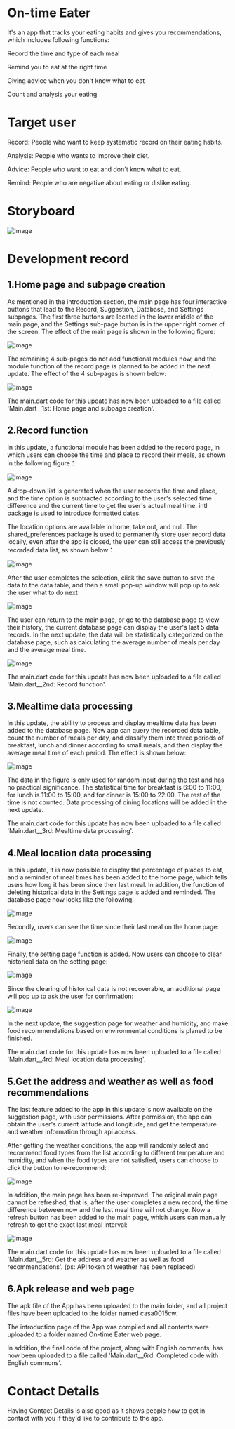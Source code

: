 # On-time Eater

It's an app that tracks your eating habits and gives you recommendations, which includes following functions:

Record the time and type of each meal

Remind you to eat at the right time

Giving advice when you don't know what to eat

Count and analysis your eating 


# Target user

Record: People who want to keep systematic record on their eating habits.

Analysis: People who wants to improve their diet.

Advice: People who want to eat and don't know what to eat.

Remind: People who are negative about eating or dislike eating.


# Storyboard

![image](https://github.com/zczqy80/Eater/assets/146266229/7cbc7317-e73e-4acc-8c1a-03bc8ef11e97)


# Development record

##  1.Home page and subpage creation

As mentioned in the introduction section, the main page has four interactive buttons that lead to the Record, Suggestion, Database, and Settings subpages. The first three buttons are located in the lower middle of the main page, and the Settings sub-page button is in the upper right corner of the screen. The effect of the main page is shown in the following figure:

![image](https://github.com/zczqy80/Eater/assets/146266229/cdaa4e3e-580a-464b-bf9d-391217a0904b)

The remaining 4 sub-pages do not add functional modules now, and the module function of the record page is planned to be added in the next update. The effect of the 4 sub-pages is shown below:

![image](https://github.com/zczqy80/Eater/assets/146266229/e46f74d3-fc68-4781-9c92-654369d6c28d)

The main.dart code for this update has now been uploaded to a file called 'Main.dart__1st: Home page and subpage creation'.

##  2.Record function

In this update, a functional module has been added to the record page, in which users can choose the time and place to record their meals, as shown in the following figure：

![image](https://github.com/zczqy80/Eater/assets/146266229/0446c7bd-f01c-411b-ac73-1c79c5e38952)

A drop-down list is generated when the user records the time and place, and the time option is subtracted according to the user's selected time difference and the current time to get the user's actual meal time. intl package is used to introduce formatted dates. 

The location options are available in home, take out, and null. The shared_preferences package is used to permanently store user record data locally, even after the app is closed, the user can still access the previously recorded data list, as shown below：

![image](https://github.com/zczqy80/Eater/assets/146266229/80141044-6403-48c7-a713-696f800b4af9)

After the user completes the selection, click the save button to save the data to the data table, and then a small pop-up window will pop up to ask the user what to do next

![image](https://github.com/zczqy80/Eater/assets/146266229/7c49e28a-f00b-4e68-9fd2-fc61d1369e5c)

The user can return to the main page, or go to the database page to view their history, the current database page can display the user's last 5 data records. In the next update, the data will be statistically categorized on the database page, such as calculating the average number of meals per day and the average meal time.

![image](https://github.com/zczqy80/Eater/assets/146266229/b0ef8f9a-0548-422e-b234-14ea0c6be670)

The main.dart code for this update has now been uploaded to a file called 'Main.dart__2nd: Record function'.

##  3.Mealtime data processing

In this update, the ability to process and display mealtime data has been added to the database page. Now app can query the recorded data table, count the number of meals per day, and classify them into three periods of breakfast, lunch and dinner according to small meals, and then display the average meal time of each period. The effect is shown below:

![image](https://github.com/zczqy80/Eater/assets/146266229/aa5fe42b-9804-4a28-b9a3-867d6a4d4eb6)

The data in the figure is only used for random input during the test and has no practical significance. The statistical time for breakfast is 6:00 to 11:00, for lunch is 11:00 to 15:00, and for dinner is 15:00 to 22:00. The rest of the time is not counted. Data processing of dining locations will be added in the next update.

The main.dart code for this update has now been uploaded to a file called 'Main.dart__3rd: Mealtime data processing'.

##  4.Meal location data processing

In this update, it is now possible to display the percentage of places to eat, and a reminder of meal times has been added to the home page, which tells users how long it has been since their last meal. In addition, the function of deleting historical data in the Settings page is added and reminded. The database page now looks like the following:

![image](https://github.com/zczqy80/Eater/assets/146266229/86d39b34-e8b4-4f22-8cf6-32cf6e726e18)

Secondly, users can see the time since their last meal on the home page:

![image](https://github.com/zczqy80/Eater/assets/146266229/2a12bff7-a044-4edb-882f-e237bfde4b9c)

Finally, the setting page function is added. Now users can choose to clear historical data on the setting page:

![image](https://github.com/zczqy80/Eater/assets/146266229/4f8e8b53-277d-4bc3-b27f-d86c359ff8ba)

Since the clearing of historical data is not recoverable, an additional page will pop up to ask the user for confirmation:

![image](https://github.com/zczqy80/Eater/assets/146266229/cd667fff-cce5-4238-81f3-6b7490c97e37)

In the next update, the suggestion page for weather and humidity, and make food recommendations based on environmental conditions is planed to be finished.

The main.dart code for this update has now been uploaded to a file called 'Main.dart__4rd: Meal location data processing'.

##  5.Get the address and weather as well as food recommendations

The last feature added to the app in this update is now available on the suggestion page, with user permissions. After permission, the app can obtain the user's current latitude and longitude, and get the temperature and weather information through api access.

After getting the weather conditions, the app will randomly select and recommend food types from the list according to different temperature and humidity, and when the food types are not satisfied, users can choose to click the button to re-recommend:

![image](https://github.com/zczqy80/Eater/assets/146266229/6898b930-90dd-400b-9900-399f252f9b23)

In addition, the main page has been re-improved. The original main page cannot be refreshed, that is, after the user completes a new record, the time difference between now and the last meal time will not change. Now a refresh button has been added to the main page, which users can manually refresh to get the exact last meal interval:

![image](https://github.com/zczqy80/Eater/assets/146266229/063ce263-520c-436b-aee1-a689b92dfa3b)

The main.dart code for this update has now been uploaded to a file called 'Main.dart__5rd: Get the address and weather as well as food recommendations'.
(ps: API token of weather has been replaced)

##  6.Apk release and web page

The apk file of the App has been uploaded to the main folder, and all project files have been uploaded to the folder named casa0015cw.

The introduction page of the App was compiled and all contents were uploaded to a folder named On-time Eater web page.

In addition, the final code of the project, along with English comments, has now been uploaded to a file called 'Main.dart__6rd: Completed code with English commons'.

#  Contact Details

Having Contact Details is also good as it shows people how to get in contact with you if they'd like to contribute to the app. 

